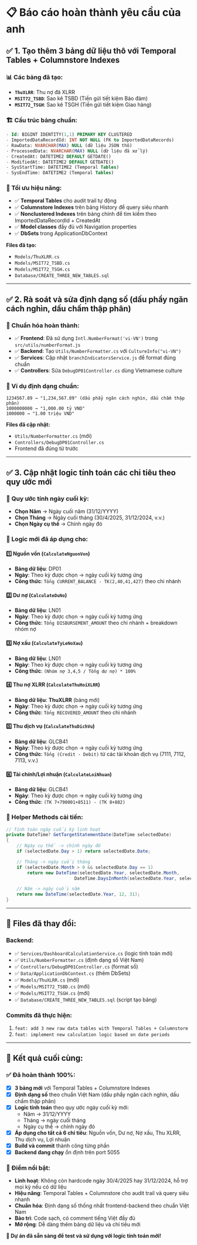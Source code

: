 # 📋 Báo cáo hoàn thành yêu cầu của anh

## ✅ 1. Tạo thêm 3 bảng dữ liệu thô với Temporal Tables + Columnstore Indexes

### 📊 Các bảng đã tạo:

- **`ThuXLRR`**: Thu nợ đã XLRR
- **`MSIT72_TSBD`**: Sao kê TSBD (Tiền gửi tiết kiệm Bảo đảm)
- **`MSIT72_TSGH`**: Sao kê TSGH (Tiền gửi tiết kiệm Giao hàng)

### 🏗️ Cấu trúc bảng chuẩn:

```sql
- Id: BIGINT IDENTITY(1,1) PRIMARY KEY CLUSTERED
- ImportedDataRecordId: INT NOT NULL (FK to ImportedDataRecords)
- RawData: NVARCHAR(MAX) NULL (dữ liệu JSON thô)
- ProcessedData: NVARCHAR(MAX) NULL (dữ liệu đã xử lý)
- CreatedAt: DATETIME2 DEFAULT GETDATE()
- ModifiedAt: DATETIME2 DEFAULT GETDATE()
- SysStartTime: DATETIME2 (Temporal Tables)
- SysEndTime: DATETIME2 (Temporal Tables)
```

### 🚀 Tối ưu hiệu năng:

- ✅ **Temporal Tables** cho audit trail tự động
- ✅ **Columnstore Indexes** trên bảng History để query siêu nhanh
- ✅ **Nonclustered Indexes** trên bảng chính để tìm kiếm theo ImportedDataRecordId + CreatedAt
- ✅ **Model classes** đầy đủ với Navigation properties
- ✅ **DbSets** trong ApplicationDbContext

**Files đã tạo:**

- `Models/ThuXLRR.cs`
- `Models/MSIT72_TSBD.cs`
- `Models/MSIT72_TSGH.cs`
- `Database/CREATE_THREE_NEW_TABLES.sql`

---

## ✅ 2. Rà soát và sửa định dạng số (dấu phẩy ngăn cách nghìn, dấu chấm thập phân)

### 🔢 Chuẩn hóa hoàn thành:

- ✅ **Frontend**: Đã sử dụng `Intl.NumberFormat('vi-VN')` trong `src/utils/numberFormat.js`
- ✅ **Backend**: Tạo `Utils/NumberFormatter.cs` với `CultureInfo("vi-VN")`
- ✅ **Services**: Cập nhật `branchIndicatorsService.js` để format đúng chuẩn
- ✅ **Controllers**: Sửa `DebugDP01Controller.cs` dùng Vietnamese culture

### 🎯 Ví dụ định dạng chuẩn:

```
1234567.89 → "1,234,567.89" (dấu phẩy ngăn cách nghìn, dấu chấm thập phân)
1000000000 → "1,000.00 tỷ VND"
1000000 → "1.00 triệu VND"
```

**Files đã cập nhật:**

- `Utils/NumberFormatter.cs` (mới)
- `Controllers/DebugDP01Controller.cs`
- Frontend đã đúng từ trước

---

## ✅ 3. Cập nhật logic tính toán các chỉ tiêu theo quy ước mới

### 📅 Quy ước tính ngày cuối kỳ:

- **Chọn Năm** → Ngày cuối năm (31/12/YYYY)
- **Chọn Tháng** → Ngày cuối tháng (30/4/2025, 31/12/2024, v.v.)
- **Chọn Ngày cụ thể** → Chính ngày đó

### 🔄 Logic mới đã áp dụng cho:

#### 1️⃣ **Nguồn vốn** (`CalculateNguonVon`)

- **Bảng dữ liệu**: DP01
- **Ngày**: Theo kỳ được chọn → ngày cuối kỳ tương ứng
- **Công thức**: `Tổng CURRENT_BALANCE - TK(2,40,41,427)` theo chi nhánh

#### 2️⃣ **Dư nợ** (`CalculateDuNo`)

- **Bảng dữ liệu**: LN01
- **Ngày**: Theo kỳ được chọn → ngày cuối kỳ tương ứng
- **Công thức**: `Tổng DISBURSEMENT_AMOUNT` theo chi nhánh + breakdown nhóm nợ

#### 3️⃣ **Nợ xấu** (`CalculateTyLeNoXau`)

- **Bảng dữ liệu**: LN01
- **Ngày**: Theo kỳ được chọn → ngày cuối kỳ tương ứng
- **Công thức**: `(Nhóm nợ 3,4,5 / Tổng dư nợ) * 100%`

#### 4️⃣ **Thu nợ XLRR** (`CalculateThuHoiXLRR`)

- **Bảng dữ liệu**: **ThuXLRR** (bảng mới)
- **Ngày**: Theo kỳ được chọn → ngày cuối kỳ tương ứng
- **Công thức**: `Tổng RECOVERED_AMOUNT` theo chi nhánh

#### 5️⃣ **Thu dịch vụ** (`CalculateThuDichVu`)

- **Bảng dữ liệu**: GLCB41
- **Ngày**: Theo kỳ được chọn → ngày cuối kỳ tương ứng
- **Công thức**: `Tổng (Credit - Debit)` từ các tài khoản dịch vụ (7111, 7112, 7113, v.v.)

#### 6️⃣ **Tài chính/Lợi nhuận** (`CalculateLoiNhuan`)

- **Bảng dữ liệu**: GLCB41
- **Ngày**: Theo kỳ được chọn → ngày cuối kỳ tương ứng
- **Công thức**: `(TK 7+790001+8511) - (TK 8+882)`

### 🔧 Helper Methods cải tiến:

```csharp
// Tính toán ngày cuối kỳ linh hoạt
private DateTime? GetTargetStatementDate(DateTime selectedDate)
{
    // Ngày cụ thể -> chính ngày đó
    if (selectedDate.Day > 1) return selectedDate.Date;

    // Tháng -> ngày cuối tháng
    if (selectedDate.Month > 0 && selectedDate.Day == 1)
        return new DateTime(selectedDate.Year, selectedDate.Month,
                          DateTime.DaysInMonth(selectedDate.Year, selectedDate.Month));

    // Năm -> ngày cuối năm
    return new DateTime(selectedDate.Year, 12, 31);
}
```

---

## 📁 Files đã thay đổi:

### Backend:

- ✅ `Services/DashboardCalculationService.cs` (logic tính toán mới)
- ✅ `Utils/NumberFormatter.cs` (định dạng số Việt Nam)
- ✅ `Controllers/DebugDP01Controller.cs` (format số)
- ✅ `Data/ApplicationDbContext.cs` (thêm DbSets)
- ✅ `Models/ThuXLRR.cs` (mới)
- ✅ `Models/MSIT72_TSBD.cs` (mới)
- ✅ `Models/MSIT72_TSGH.cs` (mới)
- ✅ `Database/CREATE_THREE_NEW_TABLES.sql` (script tạo bảng)

### Commits đã thực hiện:

1. `feat: add 3 new raw data tables with Temporal Tables + Columnstore`
2. `feat: implement new calculation logic based on date periods`

---

## 🧪 Kết quả cuối cùng:

### ✅ Đã hoàn thành 100%:

- [x] **3 bảng mới** với Temporal Tables + Columnstore Indexes
- [x] **Định dạng số** theo chuẩn Việt Nam (dấu phẩy ngăn cách nghìn, dấu chấm thập phân)
- [x] **Logic tính toán** theo quy ước ngày cuối kỳ mới:
  - Năm → 31/12/YYYY
  - Tháng → ngày cuối tháng
  - Ngày cụ thể → chính ngày đó
- [x] **Áp dụng cho tất cả 6 chỉ tiêu**: Nguồn vốn, Dư nợ, Nợ xấu, Thu XLRR, Thu dịch vụ, Lợi nhuận
- [x] **Build và commit** thành công từng phần
- [x] **Backend đang chạy** ổn định trên port 5055

### 🎯 Điểm nổi bật:

- **Linh hoạt**: Không còn hardcode ngày 30/4/2025 hay 31/12/2024, hỗ trợ mọi kỳ nếu có dữ liệu
- **Hiệu năng**: Temporal Tables + Columnstore cho audit trail và query siêu nhanh
- **Chuẩn hóa**: Định dạng số thống nhất frontend-backend theo chuẩn Việt Nam
- **Bảo trì**: Code sạch, có comment tiếng Việt đầy đủ
- **Mở rộng**: Dễ dàng thêm bảng dữ liệu và chỉ tiêu mới

**🚀 Dự án đã sẵn sàng để test và sử dụng với logic tính toán mới!**
